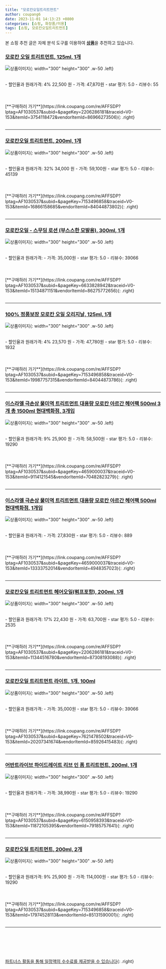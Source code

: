 ```yaml
---
title: "모로칸오일트리트먼트"
author: coupang6
date: 2023-11-01 14:13:23 +0800
categories: [쇼핑, 화장품/미용]
tags: [쇼핑, 모로칸오일트리트먼트]
---
```


본 쇼핑 추천 글은 자체 분석 도구를 이용하여 [**상품**](https://link.coupang.com/a/bao1ui)을 추천하고 있습니다.

### [모로칸 오일 트리트먼트, 125ml, 1개](https://link.coupang.com/re/AFFSDP?lptag=AF1030537&subid=&pageKey=2206286181&traceid=V0-153&itemId=3754118472&vendorItemId=86966273506)

![상품이미지](https://thumbnail8.coupangcdn.com/thumbnails/remote/230x230ex/image/vendor_inventory/7185/3df378f68c5b3bb2d30e503369eaf2d486b545fd59180be6498c8a69cb4b.jpg){: width="300" height="300" .w-50 .left}


<br>
- 할인율과 원래가격: 4%  22,500   원
- 가격: 47,870원
- star 평가: 5.0
- 리뷰수: 55
<br>
<br>
<br>
<br>
[**구매하러 가기**](https://link.coupang.com/re/AFFSDP?lptag=AF1030537&subid=&pageKey=2206286181&traceid=V0-153&itemId=3754118472&vendorItemId=86966273506){: .right}
<br>
<br>

---

### [모로칸오일 트리트먼트, 200ml, 1개](https://link.coupang.com/re/AFFSDP?lptag=AF1030537&subid=&pageKey=7153496858&traceid=V0-153&itemId=16866158685&vendorItemId=84044873802)

![상품이미지](https://thumbnail6.coupangcdn.com/thumbnails/remote/230x230ex/image/vendor_inventory/3104/f6b3605ab3f066403df5e08c744af5adb32fdd051ad64d98d9ccdfe88ff8.jpg){: width="300" height="300" .w-50 .left}


<br>
- 할인율과 원래가격: 32%  34,000   원
- 가격: 59,100원
- star 평가: 5.0
- 리뷰수: 45139
<br>
<br>
<br>
<br>
[**구매하러 가기**](https://link.coupang.com/re/AFFSDP?lptag=AF1030537&subid=&pageKey=7153496858&traceid=V0-153&itemId=16866158685&vendorItemId=84044873802){: .right}
<br>
<br>

---

### [모로칸오일 - 스무딩 로션 (부스스한 모발용), 300ml, 1개](https://link.coupang.com/re/AFFSDP?lptag=AF1030537&subid=&pageKey=6633828942&traceid=V0-153&itemId=15134871151&vendorItemId=86275772656)

![상품이미지](https://thumbnail6.coupangcdn.com/thumbnails/remote/230x230ex/image/vendor_inventory/06c0/ad6bf6ce7316dd89d7e32d85a18b28ee40157f2ea06e9f19cb01c99d6ddb.jpg){: width="300" height="300" .w-50 .left}


<br>
- 할인율과 원래가격: 
- 가격: 35,000원
- star 평가: 5.0
- 리뷰수: 39066
<br>
<br>
<br>
<br>
[**구매하러 가기**](https://link.coupang.com/re/AFFSDP?lptag=AF1030537&subid=&pageKey=6633828942&traceid=V0-153&itemId=15134871151&vendorItemId=86275772656){: .right}
<br>
<br>

---

### [100% 정품보장 모로칸 오일 오리지날, 125ml, 1개](https://link.coupang.com/re/AFFSDP?lptag=AF1030537&subid=&pageKey=7153496858&traceid=V0-153&itemId=19987757315&vendorItemId=84044873786)

![상품이미지](https://thumbnail9.coupangcdn.com/thumbnails/remote/230x230ex/image/vendor_inventory/082b/57a50c5540252d6205a9715255a30c589a58fffed96181afc2710e80fafd.jpg){: width="300" height="300" .w-50 .left}


<br>
- 할인율과 원래가격: 4%  23,570   원
- 가격: 47,780원
- star 평가: 5.0
- 리뷰수: 1932
<br>
<br>
<br>
<br>
[**구매하러 가기**](https://link.coupang.com/re/AFFSDP?lptag=AF1030537&subid=&pageKey=7153496858&traceid=V0-153&itemId=19987757315&vendorItemId=84044873786){: .right}
<br>
<br>

---

### [이스라엘 극손상 물미역 트리트먼트 대용량 모로칸 아르간 헤어팩 500ml 3개 총 1500ml 현대백화점, 3개입](https://link.coupang.com/re/AFFSDP?lptag=AF1030537&subid=&pageKey=4659000037&traceid=V0-153&itemId=9114121545&vendorItemId=70482823279)

![상품이미지](https://thumbnail8.coupangcdn.com/thumbnails/remote/230x230ex/image/vendor_inventory/8377/22ccd9a03f232eb768225e5a6b41104a999c4d190f9fa634ad744633f098.png){: width="300" height="300" .w-50 .left}


<br>
- 할인율과 원래가격: 9%  25,900   원
- 가격: 58,500원
- star 평가: 5.0
- 리뷰수: 19290
<br>
<br>
<br>
<br>
[**구매하러 가기**](https://link.coupang.com/re/AFFSDP?lptag=AF1030537&subid=&pageKey=4659000037&traceid=V0-153&itemId=9114121545&vendorItemId=70482823279){: .right}
<br>
<br>

---

### [이스라엘 극손상 물미역 트리트먼트 대용량 모로칸 아르간 헤어팩 500ml 현대백화점, 1개입](https://link.coupang.com/re/AFFSDP?lptag=AF1030537&subid=&pageKey=4659000037&traceid=V0-153&itemId=13333752014&vendorItemId=4948357023)

![상품이미지](https://thumbnail7.coupangcdn.com/thumbnails/remote/230x230ex/image/vendor_inventory/a329/92d51cf7e703642f11f2d83ef3c990561bf131bd48f3c0c8ee77e58ac77d.jpg){: width="300" height="300" .w-50 .left}


<br>
- 할인율과 원래가격: 
- 가격: 27,830원
- star 평가: 5.0
- 리뷰수: 889
<br>
<br>
<br>
<br>
[**구매하러 가기**](https://link.coupang.com/re/AFFSDP?lptag=AF1030537&subid=&pageKey=4659000037&traceid=V0-153&itemId=13333752014&vendorItemId=4948357023){: .right}
<br>
<br>

---

### [모로칸오일 트리트먼트 헤어오일(펌프포함), 200ml, 1개](https://link.coupang.com/re/AFFSDP?lptag=AF1030537&subid=&pageKey=2206286181&traceid=V0-153&itemId=11344516780&vendorItemId=87308193088)

![상품이미지](https://thumbnail7.coupangcdn.com/thumbnails/remote/230x230ex/image/vendor_inventory/128a/6f28de1ef1f16259f5b6459ca1eb0ddf2857da14b90fb2e216e075dc0d4a.jpg){: width="300" height="300" .w-50 .left}


<br>
- 할인율과 원래가격: 17%  22,430   원
- 가격: 63,700원
- star 평가: 5.0
- 리뷰수: 2535
<br>
<br>
<br>
<br>
[**구매하러 가기**](https://link.coupang.com/re/AFFSDP?lptag=AF1030537&subid=&pageKey=2206286181&traceid=V0-153&itemId=11344516780&vendorItemId=87308193088){: .right}
<br>
<br>

---

### [모로칸오일 트리트먼트 라이트, 1개, 100ml](https://link.coupang.com/re/AFFSDP?lptag=AF1030537&subid=&pageKey=7621478502&traceid=V0-153&itemId=20207341674&vendorItemId=85926415483)

![상품이미지](https://thumbnail6.coupangcdn.com/thumbnails/remote/230x230ex/image/vendor_inventory/fc53/2b4600a56071c9cacba35bc5606c4125f1b5bbb1721a77bcbe67d0e43427.JPG){: width="300" height="300" .w-50 .left}


<br>
- 할인율과 원래가격: 
- 가격: 35,000원
- star 평가: 5.0
- 리뷰수: 39066
<br>
<br>
<br>
<br>
[**구매하러 가기**](https://link.coupang.com/re/AFFSDP?lptag=AF1030537&subid=&pageKey=7621478502&traceid=V0-153&itemId=20207341674&vendorItemId=85926415483){: .right}
<br>
<br>

---

### [어반트라이브 하이드레이트 리브 인 폼 트리트먼트, 200ml, 1개](https://link.coupang.com/re/AFFSDP?lptag=AF1030537&subid=&pageKey=6150958393&traceid=V0-153&itemId=11872105395&vendorItemId=79185757641)

![상품이미지](https://thumbnail7.coupangcdn.com/thumbnails/remote/230x230ex/image/vendor_inventory/25b8/c172305f8ba130ed8795001058e3113429e095fefac4b6bf7431e8eda5ad.png){: width="300" height="300" .w-50 .left}


<br>
- 할인율과 원래가격: 
- 가격: 38,990원
- star 평가: 5.0
- 리뷰수: 19290
<br>
<br>
<br>
<br>
[**구매하러 가기**](https://link.coupang.com/re/AFFSDP?lptag=AF1030537&subid=&pageKey=6150958393&traceid=V0-153&itemId=11872105395&vendorItemId=79185757641){: .right}
<br>
<br>

---

### [모로칸오일 트리트먼트, 200ml, 2개](https://link.coupang.com/re/AFFSDP?lptag=AF1030537&subid=&pageKey=7153496858&traceid=V0-153&itemId=17974528113&vendorItemId=85131590001)

![상품이미지](https://thumbnail8.coupangcdn.com/thumbnails/remote/230x230ex/image/vendor_inventory/75e9/0e1a24f1425da57e69d3bc6f2dbbd88a6aee634e86b3c375302d5032fb6a.jpg){: width="300" height="300" .w-50 .left}


<br>
- 할인율과 원래가격: 9%  25,900   원
- 가격: 114,000원
- star 평가: 5.0
- 리뷰수: 19290
<br>
<br>
<br>
<br>
[**구매하러 가기**](https://link.coupang.com/re/AFFSDP?lptag=AF1030537&subid=&pageKey=7153496858&traceid=V0-153&itemId=17974528113&vendorItemId=85131590001){: .right}
<br>
<br>

---
<br><br><br><br><br> [파트너스 활동을 통해 일정액의 수수료를 제공받을 수 있습니다](https://link.coupang.com/a/bao1ui){: .right}